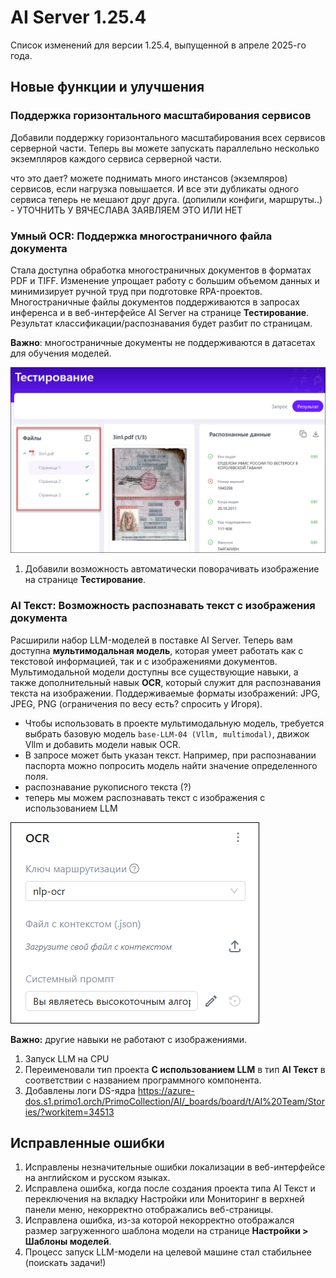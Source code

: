 # AI Server 1.25.4

Список изменений для версии 1.25.4, выпущенной в апреле 2025-го года.


## Новые функции и улучшения

### Поддержка горизонтального масштабирования сервисов

Добавили поддержку горизонтального масштабирования всех сервисов серверной части. Теперь вы можете запускать параллельно несколько экземпляров каждого сервиса серверной части.

что это дает? можете поднимать много инстансов (экземляров) сервисов, если нагрузка повышается. И все эти дубликаты одного сервиса теперь не мешают друг друга.
(допилили конфиги, маршруты..) - УТОЧНИТЬ У ВЯЧЕСЛАВА ЗАЯВЛЯЕМ ЭТО ИЛИ НЕТ


### Умный OCR: Поддержка многостраничного файла документа

Стала доступна обработка многостраничных документов в форматах PDF и TIFF. Изменение упрощает работу с большим объемом данных и минимизирует ручной труд при подготовке RPA-проектов. Многостраничные файлы документов поддерживаются в запросах инференса и в веб-интерфейсе AI Server на странице **Тестирование**. Результат классификации/распознавания будет разбит по страницам.
  
**Важно**: многостраничные документы не поддерживаются в датасетах для обучения моделей.

![](<../../release-notes/resources/ai-server/1-25-4/testingresults-manypagespdf.png>)
     
1. Добавили возможность автоматически поворачивать изображение на странице **Тестирование**.


### AI Текст: Возможность распознавать текст с изображения документа

Расширили набор LLM-моделей в поставке AI Server. Теперь вам доступна **мультимодальная модель**, которая умеет работать как с текстовой информацией, так и с изображениями документов. Мультимодальной модели доступны все существующие навыки, а также дополнительный навык **OCR**, который служит для распознавания текста на изображении. Поддерживаемые форматы изображений: JPG, JPEG, PNG (ограничения по весу есть? спросить у Игоря).
* Чтобы использовать в проекте мультимодальную модель, требуется выбрать базовую модель `base-LLM-04 (Vllm, multimodal)`, движок Vllm и добавить модели навык OCR.
* В запросе может быть указан текст. Например, при распознавании паспорта можно попросить модель найти значение определенного поля.
* распознавание рукописного текста (?)
* теперь мы можем распознавать текст с изображения с использованием LLM

![](<../../release-notes/resources/ai-server/1-25-4/ocr-skill.png>)

**Важно:** другие навыки не работают с изображениями.
  
1. Запуск LLM на CPU
1. Переименовали тип проекта **С использованием LLM** в тип **AI Текст** в соответствии с названием программного компонента.
1. Добавлены логи DS-ядра https://azure-dos.s1.primo1.orch/PrimoCollection/AI/_boards/board/t/AI%20Team/Stories/?workitem=34513


## Исправленные ошибки 

1. Исправлены незначительные ошибки локализации в веб-интерфейсе на английском и русском языках. 
1. Исправлена ошибка, когда после создания проекта типа AI Текст и переключения на вкладку Настройки или Мониторинг в верхней панели меню, некорректно отображались веб-страницы.
1. Исправлена ошибка, из-за которой некорректно отображался размер загруженного шаблона модели на странице **Настройки > Шаблоны моделей**.
1. Процесс запуск LLM-модели на целевой машине стал стабильнее (поискать задачи!)
